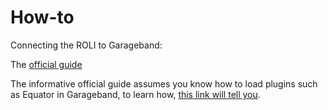 # How-to

Connecting the ROLI to Garageband:

The [official guide](https://support.roli.com/article/using-the-seaboard-with-garageband/)

The informative official guide assumes you know how to load plugins such as Equator in Garageband, to learn how, [this link will tell you](https://support.native-instruments.com/hc/en-us/articles/210292525-How-to-Insert-Native-Instruments-Plug-ins-in-GarageBand).
